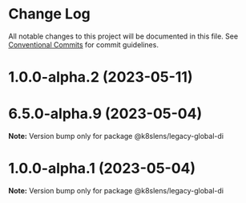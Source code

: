 # Change Log

All notable changes to this project will be documented in this file.
See [Conventional Commits](https://conventionalcommits.org) for commit guidelines.

# 1.0.0-alpha.2 (2023-05-11)



# 6.5.0-alpha.9 (2023-05-04)

**Note:** Version bump only for package @k8slens/legacy-global-di





# 1.0.0-alpha.1 (2023-05-04)

**Note:** Version bump only for package @k8slens/legacy-global-di
